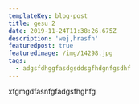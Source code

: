 ```yaml
---
templateKey: blog-post
title: gesu 2
date: 2019-11-24T11:38:26.675Z
description: 'wej,hrasfh'
featuredpost: true
featuredimage: /img/14298.jpg
tags:
  - adgsfdhggfasdgsddsgfhdgnfgsdhf
---
```

xfgmgdfasnfgfadgsfhghfg
